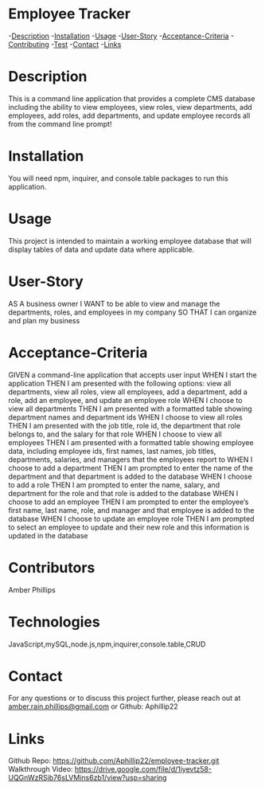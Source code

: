 # Employee Tracker
  -[Description](#description)
  -[Installation](#installation)
  -[Usage](#usage)
  -[User-Story](#user-story)
  -[Acceptance-Criteria](#acceptance-criteria)
  -[Contributing](#contributing)
  -[Test](#test)
  -[Contact](#contact)
  -[Links](#links)
  # Description
  This is a command line application that provides a complete CMS database including the ability to view employees, view roles, view departments, add employees, add roles, add departments, and update employee records all from the command line prompt! 
  # Installation
  You will need npm, inquirer, and console.table packages to run this application.
  # Usage
  This project is intended to maintain a working employee database that will display tables of data and update data where applicable.
  # User-Story
  AS A business owner
  I WANT to be able to view and manage the departments, roles, and employees in my company
  SO THAT I can organize and plan my business
  # Acceptance-Criteria
  GIVEN a command-line application that accepts user input
  WHEN I start the application
  THEN I am presented with the following options: view all departments, view all roles, view all employees, add a department, add a role, add an employee, and update an employee role
  WHEN I choose to view all departments
  THEN I am presented with a formatted table showing department names and department ids
  WHEN I choose to view all roles
  THEN I am presented with the job title, role id, the department that role belongs to, and the salary for that role
  WHEN I choose to view all employees
  THEN I am presented with a formatted table showing employee data, including employee ids, first names, last names, job titles, departments, salaries, and managers that the employees report to
  WHEN I choose to add a department
  THEN I am prompted to enter the name of the department and that department is added to the database
  WHEN I choose to add a role
  THEN I am prompted to enter the name, salary, and department for the role and that role is added to the database
  WHEN I choose to add an employee
  THEN I am prompted to enter the employee’s first name, last name, role, and manager and that employee is added to the database
  WHEN I choose to update an employee role
  THEN I am prompted to select an employee to update and their new role and this information is updated in the database
  # Contributors
  Amber Phillips
  # Technologies
  JavaScript,mySQL,node.js,npm,inquirer,console.table,CRUD
  # Contact
  For any questions or to discuss this project further, please reach out at amber.rain.phillips@gmail.com or Github: Aphillip22
  # Links
  Github Repo: https://github.com/Aphillip22/employee-tracker.git
  Walkthrough Video: https://drive.google.com/file/d/1iyevtz58-UQGnWzRSjb76sLVMins6zb1/view?usp=sharing